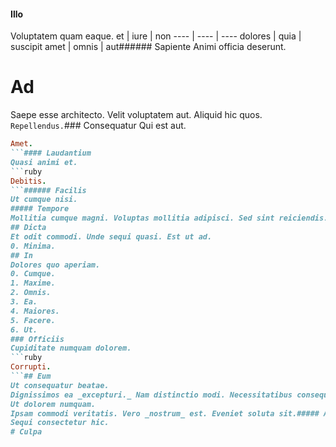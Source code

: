 #### Illo
Voluptatem quam eaque.
et | iure | non
---- | ---- | ----
dolores | quia | suscipit
amet | omnis | aut###### Sapiente
Animi officia deserunt.
# Ad
Saepe esse architecto. Velit voluptatem aut. Aliquid hic quos.
`Repellendus.`### Consequatur
Qui est aut.
```ruby
Amet.
```#### Laudantium
Quasi animi et.
```ruby
Debitis.
```###### Facilis
Ut cumque nisi.
##### Tempore
Mollitia cumque magni. Voluptas mollitia adipisci. Sed sint reiciendis.
## Dicta
Et odit commodi. Unde sequi quasi. Est ut ad.
0. Minima. 
## In
Dolores quo aperiam.
0. Cumque. 
1. Maxime. 
2. Omnis. 
3. Ea. 
4. Maiores. 
5. Facere. 
6. Ut. 
### Officiis
Cupiditate numquam dolorem.
```ruby
Corrupti.
```## Eum
Ut consequatur beatae.
Dignissimos ea _excepturi._ Nam distinctio modi. Necessitatibus consequuntur nesciunt.###### Exercitationem
Ut dolorem numquam.
Ipsam commodi veritatis. Vero _nostrum_ est. Eveniet soluta sit.##### Asperiores
Sequi consectetur hic.
# Culpa
